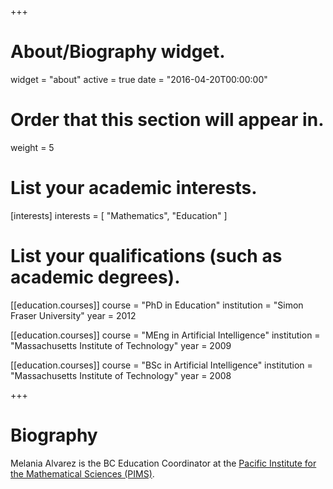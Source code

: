 +++
# About/Biography widget.
widget = "about"
active = true
date = "2016-04-20T00:00:00"

# Order that this section will appear in.
weight = 5

# List your academic interests.
[interests]
  interests = [
    "Mathematics",
    "Education"
  ]

# List your qualifications (such as academic degrees).
[[education.courses]]
  course = "PhD in Education"
  institution = "Simon Fraser University"
  year = 2012

[[education.courses]]
  course = "MEng in Artificial Intelligence"
  institution = "Massachusetts Institute of Technology"
  year = 2009

[[education.courses]]
  course = "BSc in Artificial Intelligence"
  institution = "Massachusetts Institute of Technology"
  year = 2008
 
+++

# Biography

Melania Alvarez is the BC Education Coordinator at the [Pacific Institute for
the Mathematical Sciences (PIMS)](https://www.pims.math.ca).

